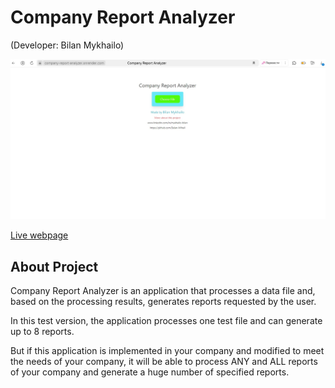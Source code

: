 # Company Report Analyzer
(Developer: Bilan Mykhailo)

![Mockup image](main.jpg)

[Live webpage](https://company-report-analyzer.onrender.com/)

## About Project
Company Report Analyzer is an application that processes a data file and, based on the processing results, generates reports requested by the user.

In this test version, the application processes one test file and can generate up to 8 reports.

But if this application is implemented in your company and modified to meet the needs of your company, it will be able to process ANY and ALL reports of your company and generate a huge number of specified reports.